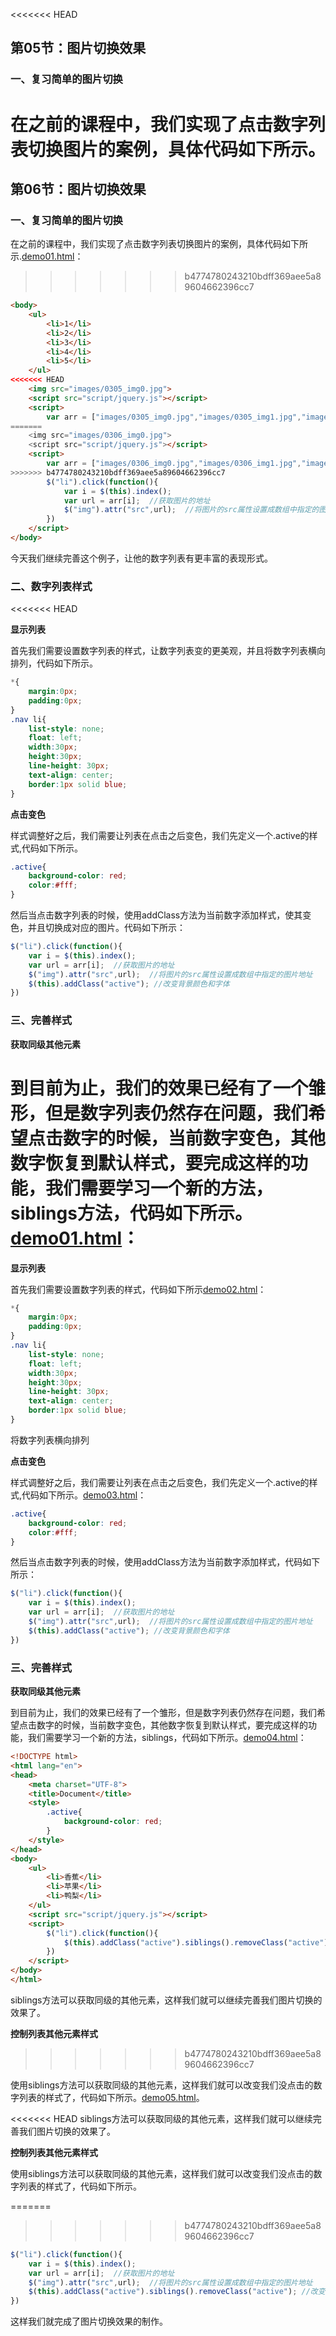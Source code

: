 <<<<<<< HEAD
## 第05节：图片切换效果

### 一、复习简单的图片切换

在之前的课程中，我们实现了点击数字列表切换图片的案例，具体代码如下所示。
=======
## 第06节：图片切换效果

### 一、复习简单的图片切换

在之前的课程中，我们实现了点击数字列表切换图片的案例，具体代码如下所示.[demo01.html](https://github.com/xiaozhoulee/xiaozhou-examples/blob/master/03-jQuery/第05节：图片切换效果/demo01.html)：
>>>>>>> b4774780243210bdff369aee5a89604662396cc7

``` html
<body>
    <ul>
        <li>1</li>
        <li>2</li>
        <li>3</li>
        <li>4</li>
        <li>5</li>
    </ul> 
<<<<<<< HEAD
    <img src="images/0305_img0.jpg">
    <script src="script/jquery.js"></script>
    <script>
        var arr = ["images/0305_img0.jpg","images/0305_img1.jpg","images/0305_img2.jpg","images/0305_img3.jpg","images/0305_img4.jpg"];
=======
    <img src="images/0306_img0.jpg">
    <script src="script/jquery.js"></script>
    <script>
        var arr = ["images/0306_img0.jpg","images/0306_img1.jpg","images/0306_img2.jpg","images/0306_img3.jpg","images/0306_img4.jpg"];
>>>>>>> b4774780243210bdff369aee5a89604662396cc7
        $("li").click(function(){
            var i = $(this).index();
            var url = arr[i];  //获取图片的地址
            $("img").attr("src",url);  //将图片的src属性设置成数组中指定的图片地址
        })
    </script>  
</body>
```

今天我们继续完善这个例子，让他的数字列表有更丰富的表现形式。

### 二、数字列表样式
<<<<<<< HEAD

**显示列表**

首先我们需要设置数字列表的样式，让数字列表变的更美观，并且将数字列表横向排列，代码如下所示。

``` css
*{
    margin:0px;
    padding:0px;
}
.nav li{
    list-style: none;
    float: left;
    width:30px;
    height:30px;
    line-height: 30px;
    text-align: center;
    border:1px solid blue;
}
```

**点击变色**

样式调整好之后，我们需要让列表在点击之后变色，我们先定义一个.active的样式,代码如下所示。

``` css
.active{
    background-color: red;
    color:#fff;
}
```

然后当点击数字列表的时候，使用addClass方法为当前数字添加样式，使其变色，并且切换成对应的图片。代码如下所示：

``` js
$("li").click(function(){
    var i = $(this).index();
    var url = arr[i];  //获取图片的地址
    $("img").attr("src",url);  //将图片的src属性设置成数组中指定的图片地址
    $(this).addClass("active"); //改变背景颜色和字体
})
```



### 三、完善样式

**获取同级其他元素**

到目前为止，我们的效果已经有了一个雏形，但是数字列表仍然存在问题，我们希望点击数字的时候，当前数字变色，其他数字恢复到默认样式，要完成这样的功能，我们需要学习一个新的方法，siblings方法，代码如下所示。[demo01.html](https://github.com/xiaozhoulee/xiaozhou-examples/blob/master/03-jQuery/%E7%AC%AC05%E8%8A%82%EF%BC%9A%E5%9B%BE%E7%89%87%E5%88%87%E6%8D%A2%E6%95%88%E6%9E%9C/demo01.html)：
=======

**显示列表**

首先我们需要设置数字列表的样式，代码如下所示[demo02.html](https://github.com/xiaozhoulee/xiaozhou-examples/blob/master/03-jQuery/第05节：图片切换效果/demo02.html)：

``` css
*{
    margin:0px;
    padding:0px;
}
.nav li{
    list-style: none;
    float: left;
    width:30px;
    height:30px;
    line-height: 30px;
    text-align: center;
    border:1px solid blue;
}
```

将数字列表横向排列

**点击变色**

样式调整好之后，我们需要让列表在点击之后变色，我们先定义一个.active的样式,代码如下所示。[demo03.html](https://github.com/xiaozhoulee/xiaozhou-examples/blob/master/03-jQuery/第05节：图片切换效果/demo03.html)：

``` css
.active{
    background-color: red;
    color:#fff;
}
```

然后当点击数字列表的时候，使用addClass方法为当前数字添加样式，代码如下所示：

``` js
$("li").click(function(){
    var i = $(this).index();
    var url = arr[i];  //获取图片的地址
    $("img").attr("src",url);  //将图片的src属性设置成数组中指定的图片地址
    $(this).addClass("active"); //改变背景颜色和字体
})
```



### 三、完善样式

**获取同级其他元素**

到目前为止，我们的效果已经有了一个雏形，但是数字列表仍然存在问题，我们希望点击数字的时候，当前数字变色，其他数字恢复到默认样式，要完成这样的功能，我们需要学习一个新的方法，siblings，代码如下所示。[demo04.html](https://github.com/xiaozhoulee/xiaozhou-examples/blob/master/03-jQuery/%E7%AC%AC05%E8%8A%82%EF%BC%9A%E5%9B%BE%E7%89%87%E5%88%87%E6%8D%A2%E6%95%88%E6%9E%9C/demo04.html)：

``` html
<!DOCTYPE html>
<html lang="en">
<head>
	<meta charset="UTF-8">
	<title>Document</title>
	<style>
		.active{
			background-color: red;
		}
	</style>
</head>
<body>
	<ul>
		<li>香蕉</li>
		<li>苹果</li>
		<li>鸭梨</li>
	</ul>
	<script src="script/jquery.js"></script>
	<script>
		$("li").click(function(){
			$(this).addClass("active").siblings().removeClass("active");
		})
	</script>
</body>
</html>
```

siblings方法可以获取同级的其他元素，这样我们就可以继续完善我们图片切换的效果了。


**控制列表其他元素样式**
>>>>>>> b4774780243210bdff369aee5a89604662396cc7

使用siblings方法可以获取同级的其他元素，这样我们就可以改变我们没点击的数字列表的样式了，代码如下所示。[demo05.html](https://github.com/xiaozhoulee/xiaozhou-examples/blob/master/03-jQuery/第05节：图片切换效果/demo05.html)。

<<<<<<< HEAD
siblings方法可以获取同级的其他元素，这样我们就可以继续完善我们图片切换的效果了。


**控制列表其他元素样式**

使用siblings方法可以获取同级的其他元素，这样我们就可以改变我们没点击的数字列表的样式了，代码如下所示。

=======
>>>>>>> b4774780243210bdff369aee5a89604662396cc7
``` js
$("li").click(function(){
    var i = $(this).index();
    var url = arr[i];  //获取图片的地址
    $("img").attr("src",url);  //将图片的src属性设置成数组中指定的图片地址
    $(this).addClass("active").siblings().removeClass("active"); //改变背景颜色和字体
})
```

这样我们就完成了图片切换效果的制作。